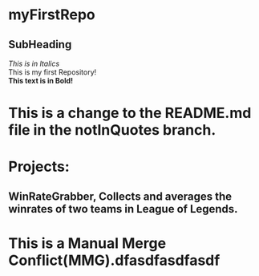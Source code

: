 # myFirstRepo
## SubHeading
*This is in Italics*  
This is my first Repository!  
**This text is in Bold!** 

# This is a change to the README.md file in the notInQuotes branch. 
# Projects:  
## WinRateGrabber, Collects and averages the winrates of two teams in League of Legends.  

# This is a Manual Merge Conflict(MMG).dfasdfasdfasdf
